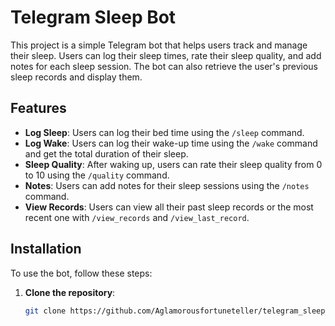 # Telegram Sleep Bot

This project is a simple Telegram bot that helps users track and manage their sleep. Users can log their sleep times, rate their sleep quality, and add notes for each sleep session. The bot can also retrieve the user's previous sleep records and display them.

## Features

- **Log Sleep**: Users can log their bed time using the `/sleep` command.
- **Log Wake**: Users can log their wake-up time using the `/wake` command and get the total duration of their sleep.
- **Sleep Quality**: After waking up, users can rate their sleep quality from 0 to 10 using the `/quality` command.
- **Notes**: Users can add notes for their sleep sessions using the `/notes` command.
- **View Records**: Users can view all their past sleep records or the most recent one with `/view_records` and `/view_last_record`.

## Installation

To use the bot, follow these steps:

1. **Clone the repository**:

   ```bash
   git clone https://github.com/Aglamorousfortuneteller/telegram_sleep_bot.git
